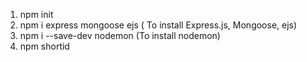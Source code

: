 1. npm init
2. npm i express mongoose ejs ( To install Express.js, Mongoose, ejs)
3. npm i --save-dev nodemon (To install nodemon)
4. npm shortid 
